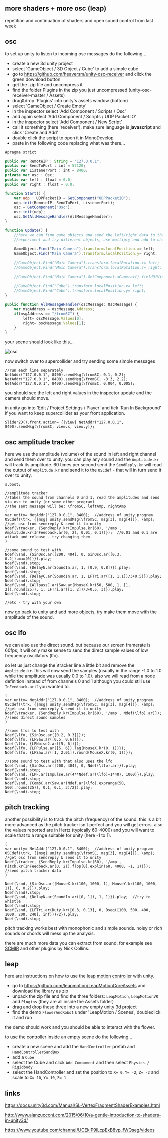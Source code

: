 more shaders + more osc (leap)
--------------------

repetition and continuation of shaders and open sound control from last week

osc
--

to set up unity to listen to incoming osc messages do the following...

* create a new 3d unity project
* select 'GameObject / 3D Object / Cube' to add a simple cube
* go to <https://github.com/heaversm/unity-osc-receiver> and click the green download button
* get the .zip file and uncompress it
* find the folder Plugins in the zip you just uncompressed (unity-osc-receiver-master / Assets)
* drag&drop 'Plugins' into unity's assets window (bottom)
* select 'GameObject / Create Empty'
* in the inspector select 'Add Component / Scripts / Osc'
* and again select 'Add Component / Scripts / UDP Packet IO'
* in the inspector select 'Add Component / New Script'
* call it something (here 'receiver'), make sure language is **javascript** and click 'Create and Add'
* double click the script to open it in MonoDevelop
* paste in the following code replacing what was there...

```javascript
#pragma strict

public var RemoteIP : String = "127.0.0.1";
public var SendToPort : int = 57120;
public var ListenerPort : int = 8400;
private var osc : Osc;
public var left : float = 0.0;
public var right : float = 0.0;

function Start() {
    var udp : UDPPacketIO = GetComponent("UDPPacketIO");
    udp.init(RemoteIP, SendToPort, ListenerPort);
    osc = GetComponent("Osc");
    osc.init(udp);
    osc.SetAllMessageHandler(AllMessageHandler);
}

function Update() {
    //here we can find game objects and send the left/right data to them
    //experiment and try different objects, use multiply and add to change the ranges
    
    GameObject.Find("Main Camera").transform.localPosition.x= left;
    GameObject.Find("Main Camera").transform.localPosition.y= right;
    
    //GameObject.Find("Main Camera").transform.localRotation.x= left;  //should use * Mathf.PI
    //GameObject.Find("Main Camera").transform.localRotation.z= right;
    
    //GameObject.Find("Main Camera").GetComponent.<Camera>().fieldOfView= (1-Mathf.Max(left, right))*150;
    
    //GameObject.Find("Cube").transform.localPosition.x= left;
    //GameObject.Find("Cube").transform.localPosition.y= right;
}

public function AllMessageHandler(oscMessage: OscMessage) {
    var msgAddress = oscMessage.Address;
    if(msgAddress == "/fromSC") {
        left= oscMessage.Values[0];
        right= oscMessage.Values[1];
    }
}
```

your scene should look like this...

![osc](01osc.png?raw=true "osc")

now switch over to supercollider and try sending some simple messages

```supercollider
//run each line separately
NetAddr("127.0.0.1", 8400).sendMsg(\fromSC, 0.1, 0.2);
NetAddr("127.0.0.1", 8400).sendMsg(\fromSC, -3.3, 2.2);
NetAddr("127.0.0.1", 8400).sendMsg(\fromSC, 0.004, 0.005);
```

you should see the left and right values in the inspector update and the camera should move.

in unity go into 'Edit / Project Settings / Player' and tick 'Run In Background' if you want to keep supercollider as your front application.

```supercollider
Slider2D().front.action= {|view| NetAddr("127.0.0.1", 8400).sendMsg(\fromSC, view.x, view.y)};
```

osc amplitude tracker
--

here we use the amplitude (volume) of the sound in left and right channel and send them over to unity. you can play any sound and the ```Amplitude.kr``` will track its amplitude. 60 times per second send the ```SendReply.kr``` will read the output of ```Amplitude.kr``` and send it to the ```OSCdef``` - that will in turn send it over to unity.

```supercollider
s.boot;

//amplitude tracker
//takes the sound from channels 0 and 1, read the amplitudes and send via osc to unity (or some other program)
//the sent message will be: \fromSC, leftAmp, rightAmp
(
var unity= NetAddr("127.0.0.1", 8400);  //address of unity program
OSCdef(\trk, {|msg| unity.sendMsg(\fromSC, msg[3], msg[4])}, \amp); //get osc from sendreply & send it to unity
Ndef(\tracker, {SendReply.kr(Impulse.kr(60), '/amp', Amplitude.kr(InFeedback.ar(0, 2), 0.01, 0.1))});  //0.01 and 0.1 are attack and release - try changing them
)

//some sound to test with
Ndef(\snd, {SinOsc.ar([200, 404], 0, SinOsc.ar([0.3, 0.2]).max(0))}).play;
Ndef(\snd).stop;
Ndef(\snd, {DelayN.ar(SoundIn.ar, 1, [0.9, 0.8])}).play;
Ndef(\snd).stop;
Ndef(\snd, {DelayC.ar(SoundIn.ar, 1, LFTri.ar([1, 1.1])/3+0.5)}).play;
Ndef(\snd).stop;
Ndef(\snd, {AllpassC.ar(Saw.ar(MouseX.kr(50, 500, 1, [1, 2]).round(25)), 1, LFTri.ar([1, 2])/3+0.5, 3)}).play;
Ndef(\snd).stop;

//etc - try with your own
```

now go back to unity and add more objects, try make them move with the amplitude of the sound.

osc lfo
--

we can also use the direct sound. but because our screen framerate is 60fps, it will only make sense to send the direct sample values of low frequency oscillators (lfo).

so let us just change the \tracker line a little bit and remove the ```Amplitude.kr```. this will now send the samples (usually in the range -1.0 to 1.0 while the amplitude was usually 0.0 to 1.0). also we will read from a node definition instead of from channels 0 and 1 although you could still use ```InFeedback.ar``` if you wanted to.

```supercollider
(
var unity= NetAddr("127.0.0.1", 8400);  //address of unity program
OSCdef(\trk, {|msg| unity.sendMsg(\fromSC, msg[3], msg[4])}, \amp); //get osc from sendreply & send it to unity
Ndef(\tracker, {SendReply.kr(Impulse.kr(60), '/amp', Ndef(\lfo).ar)});  //send direct sound samples
)

//some lfos to test with
Ndef(\lfo, {SinOsc.ar([0.2, 0.3])});
Ndef(\lfo, {LFSaw.ar([0.5, 0.6])});
Ndef(\lfo, {LFNoise2.ar([5, 6])});
Ndef(\lfo, {LFPulse.ar([5, 6]).lag(MouseX.kr(0, 1))});
Ndef(\lfo, {LFSaw.ar([1, 2.01]).round(MouseX.kr(0, 1))});

//some sound to test with that also uses the lfo
Ndef(\snd, {SinOsc.ar([200, 404], 0, Ndef(\lfo).ar)}).play;
Ndef(\snd).stop;
Ndef(\snd, {LPF.ar(Impulse.ar(4**Ndef.ar(\lfo)+1*40), 1000)}).play;
Ndef(\snd).stop;
Ndef(\snd, {CombC.ar(Saw.ar(Ndef.ar(\lfo).exprange(50, 500).round(25)), 0.1, 0.1, 3)/2}).play;
Ndef(\snd).stop;
```

pitch tracking
--

another possibility is to track the pitch (frequency) of the sound. this is a bit more advanced as the pitch tracker isn't perfect and you will get errors. also the values reported are in Hertz (typically 60-4000) and you will want to scale that to a range suitable for unity (here -1 to 1).

```supercollider
(
var unity= NetAddr("127.0.0.1", 8400);  //address of unity program
OSCdef(\trk, {|msg| unity.sendMsg(\fromSC, msg[3], msg[4])}, \amp); //get osc from sendreply & send it to unity
Ndef(\tracker, {SendReply.kr(Impulse.kr(60), '/amp', Pitch.kr(InFeedback.ar(0, 2)).flop[0].explin(60, 4000, -1, 1))});  //send pitch tracker data
)

Ndef(\snd, {SinOsc.ar([MouseX.kr(100, 1000, 1), MouseY.kr(100, 1000, 1)], 0, 0.2)}).play;
Ndef(\snd).stop;
Ndef(\snd, {DelayN.ar(SoundIn.ar([0, 1]), 1, 1)}).play;  //try to whistle
Ndef(\snd).stop;
Ndef(\snd, {LFTri.ar(Duty.kr([0.3, 0.13], 0, Dseq([100, 500, 400, 1000, 200, 240], inf)))/2}).play;
Ndef(\snd).stop;
```

pitch tracking works best with monophonic and simple sounds. noisy or rich sounds or chords will mess up the analysis.

there are much more data you can extract from sound. for example see [SCMIR](https://composerprogrammer.com/code.html) and other plugins by Nick Collins.

leap
--

here are instructions on how to use the [leap motion controller](http://leapmotion.com) with unity.

* go to <https://github.com/leapmotion/LeapMotionCoreAssets> and download the library as zip
* unpack the zip file and find the three folders: `LeapMotion`, `LeapMotionVR` and `Plugins` (they are all inside the Assets folder)
* drag and drop these three into a new empty unity 3d project
* find the demo `FlowerAndRobot` under 'LeapMotion / Scenes', doubleclick it and run

the demo should work and you should be able to interact with the flower.

to use the controller inside an empty scene do the following...

* create a new scene and add the `HandController` prefab and `HandControllerSandBox`
* add a `Cube`
* select the Cube and click `Add Compoment` and then select `Physics / Rigidbody`
* select the HandController and set the position to `X= 0`, `Y= -2`, `Z= -2` and scale to `X= 10`, `Y= 10`, `Z= 1`

links
--

<https://docs.unity3d.com/Manual/SL-VertexFragmentShaderExamples.html>

<http://www.alanzucconi.com/2015/06/10/a-gentle-introduction-to-shaders-in-unity3d/>

<https://www.youtube.com/channel/UCEklP9iLcpExB8vp_fWQseg/videos>
